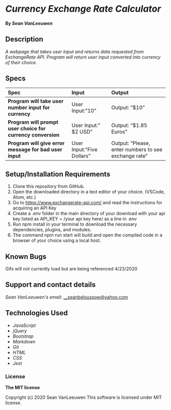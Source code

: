 # _Currency Exchange Rate Calculator_


#### By _**Sean VanLeeuwen**_

## Description

_A webpage that takes user input and returns data requested from ExchangeRate API. Program will return user input converted into currency of their choice._

## Specs

| Spec | Input | Output |
| :------------- | :------------- | :------------- |
| **Program will take user number input for currency** | User Input:”10” | Output: “$10” |
| **Program will prompt user choice for currency conversion** | User Input:” $2 USD” | Output: “$1.85 Euros” |
| **Program will give error message for bad user input** | User Input:”Five Dollars” | Output: “Please, enter numbers to see exchange rate” |


## Setup/Installation Requirements

1. Clone this repository from GitHub.
2. Open the downloaded directory in a text editor of your choice.
  (VSCode, Atom, etc.)
3. Go to https://www.exchangerate-api.com/ and read the instructions for acquiring an API Key
4. Create a .env folder in the main directory of your download with your api key listed as API_KEY = /your api key here/ as a line in .env
5. Run npm install in your terminal to download the necessary dependencies, plugins, and modules.
6. The command npm run start will build and open the compiled code in a browser of your choice using a local host.

## Known Bugs

Gifs will not currently load but are being referenced 4/23/2020

## Support and contact details

_Sean VanLeeuwen's email:_
__seanbeloussow@yahoo.com

## Technologies Used

* _JavaScript_
* _jQuery_
* _Bootstrap_
* _Markdown_
* _Git_
* _HTML_
* _CSS_
* _Jest_

### License

**The MIT license**

Copyright (c) 2020 Sean VanLeeuwen
This software is licensed under MIT license.
